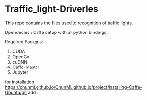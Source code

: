 # Traffic_light-Driverles

This repo contains the files used to recognition of traffic lights.

Dpendecies :
Caffe setup with all python bindings.

Required Packges:
1. CUDA 
2. OpenCv 
3. cuDNN
4. Caffe-master
5. Jupyter 

for installation : https://chunml.github.io/ChunML.github.io/project/Installing-Caffe-Ubuntu/git add .






